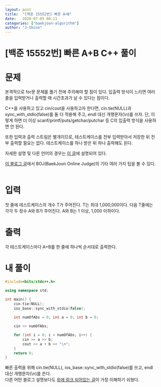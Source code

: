 ```yaml
---
layout: post
title:  "[백준 15552번] 빠른 A+B"
date:   2020-07-05 00:11
categories: ["baekjoon-algorithm"]
author: "J-Shine"
---
```

# \[백준 15552번] 빠른 A+B C++ 풀이
# 문제

본격적으로 for문 문제를 풀기 전에 주의해야 할 점이 있다. 입출력 방식이 느리면 여러 줄을 입력받거나 출력할 때 시간초과가 날 수 있다는 점이다.<br>

C++을 사용하고 있고 cin/cout을 사용하고자 한다면, cin.tie(NULL)과 sync_with_stdio(false)를 둘 다 적용해 주고, endl 대신 개행문자(\n)를 쓰자. 단, 이렇게 하면 더 이상 scanf/printf/puts/getchar/putchar 등 C의 입출력 방식을 사용하면 안 된다.<br>

또한 입력과 출력 스트림은 별개이므로, 테스트케이스를 전부 입력받아서 저장한 뒤 전부 출력할 필요는 없다. 테스트케이스를 하나 받은 뒤 하나 출력해도 된다.<br>

자세한 설명 및 다른 언어의 경우는 [이 글](https://www.acmicpc.net/board/view/22716)에 설명되어 있다.<br>

[이 블로그 글](https://www.acmicpc.net/blog/view/55)에서 BOJ(BaekJoon Online Judge)의 기타 여러 가지 팁을 볼 수 있다.<br><br>

# 입력

첫 줄에 테스트케이스의 개수 T가 주어진다. T는 최대 1,000,000이다. 다음 T줄에는 각각 두 정수 A와 B가 주어진다. A와 B는 1 이상, 1,000 이하이다.<br>

# 출력

각 테스트케이스마다 A+B를 한 줄에 하나씩 순서대로 출력한다.<br>

# 내 풀이

```c++
#include<bits/stdc++.h>

using namespace std;

int main() {
	cin.tie(NULL);
	ios_base::sync_with_stdio(false);
	
	int numOfAbs = 0; int a = 0; int b = 0;

	cin >> numOfAbs;

	for (int i = 0; i < numOfAbs; i++) {
		cin >> a >> b;
		cout << a + b << "\n";
	}
	return 0;
}
```
빠른 출력을 위해 cin.tie(NULL), ios_base::sync_with_stdio(false)를 쓰고, endl 대신 개행문자(\n)를 쓴다.<br>
다른 어떤 블로그 설명보다도 [위에 링크 되어있는 글](https://www.acmicpc.net/board/view/22716)이 가장 이해하기 쉬웠다.<br>
